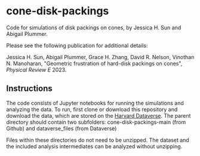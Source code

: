 # cone-disk-packings
Code for simulations of disk packings on cones, by Jessica H. Sun and Abigail Plummer.

Please see the following publication for additional details: 

Jessica H. Sun, Abigail Plummer, Grace H. Zhang, David R. Nelson, Vinothan N. Manoharan, "Geometric frustration of hard-disk packings on cones", _Physical Review E_ 2023. 

## Instructions

The code consists of Jupyter notebooks for running the simulations and analyzing the data.  To run, first clone or download this repository and download the data, which are stored on the [Harvard Dataverse](https://doi.org/10.7910/DVN/ZQ4BUR). The parent directory should contain two subfolders: cone-disk-packings-main (from Github) and dataverse_files (from Dataverse)

Files within these directories do not need to be unzipped. The dataset and the included analysis intermediates can be analyzed without unzipping.
